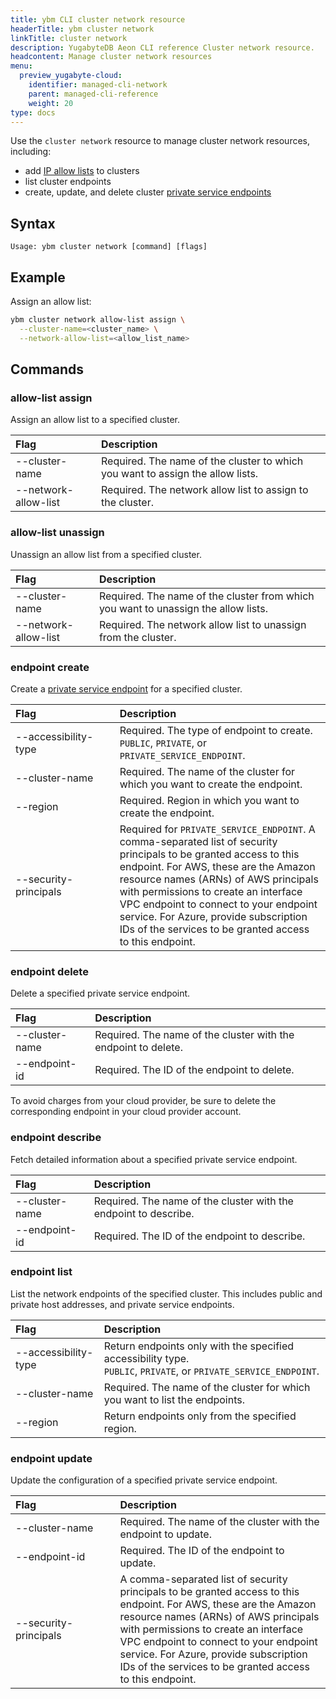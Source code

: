 ```yaml
---
title: ybm CLI cluster network resource
headerTitle: ybm cluster network
linkTitle: cluster network
description: YugabyteDB Aeon CLI reference Cluster network resource.
headcontent: Manage cluster network resources
menu:
  preview_yugabyte-cloud:
    identifier: managed-cli-network
    parent: managed-cli-reference
    weight: 20
type: docs
---
```


Use the `cluster network` resource to manage cluster network resources, including:

- add [IP allow lists](../../../../cloud-secure-clusters/add-connections/) to clusters
- list cluster endpoints
- create, update, and delete cluster [private service endpoints](../../../../cloud-basics/cloud-vpcs/cloud-add-endpoint/)

## Syntax

```text
Usage: ybm cluster network [command] [flags]
```

## Example

Assign an allow list:

```sh
ybm cluster network allow-list assign \
  --cluster-name=<cluster_name> \
  --network-allow-list=<allow_list_name>
```

## Commands

### allow-list assign

Assign an allow list to a specified cluster.

| Flag | Description |
| :--- | :--- |
| --cluster-name | Required. The name of the cluster to which you want to assign the allow lists. |
| --network-allow-list | Required. The network allow list to assign to the cluster. |

### allow-list unassign

Unassign an allow list from a specified cluster.

| Flag | Description |
| :--- | :--- |
| --cluster-name | Required. The name of the cluster from which you want to unassign the allow lists. |
| --network-allow-list | Required. The network allow list to unassign from the cluster. |

### endpoint create

Create a [private service endpoint](../../../../cloud-basics/cloud-vpcs/cloud-add-endpoint/) for a specified cluster.

| <div style="width:150px">Flag</div> | Description |
| :--- | :--- |
| --accessibility-type | Required. The type of endpoint to create.<br>`PUBLIC`, `PRIVATE`, or `PRIVATE_SERVICE_ENDPOINT`. |
| --cluster-name | Required. The name of the cluster for which you want to create the endpoint. |
| --region | Required. Region in which you want to create the endpoint. |
| --security-principals | Required for `PRIVATE_SERVICE_ENDPOINT`. A comma-separated list of security principals to be granted access to this endpoint. For AWS, these are the Amazon resource names (ARNs) of AWS principals with permissions to create an interface VPC endpoint to connect to your endpoint service. For Azure, provide subscription IDs of the services to be granted access to this endpoint. |

### endpoint delete

Delete a specified private service endpoint.

| Flag | Description |
| :--- | :--- |
| --cluster-name | Required. The name of the cluster with the endpoint to delete. |
| --endpoint-id | Required. The ID of the endpoint to delete. |

To avoid charges from your cloud provider, be sure to delete the corresponding endpoint in your cloud provider account.

### endpoint describe

Fetch detailed information about a specified private service endpoint.

| Flag | Description |
| :--- | :--- |
| --cluster-name | Required. The name of the cluster with the endpoint to describe. |
| --endpoint-id | Required. The ID of the endpoint to describe. |

### endpoint list

List the network endpoints of the specified cluster. This includes public and private host addresses, and private service endpoints.

| Flag | Description |
| :--- | :--- |
| --accessibility-type | Return endpoints only with the specified accessibility type.<br>`PUBLIC`, `PRIVATE`, or `PRIVATE_SERVICE_ENDPOINT`. |
| --cluster-name | Required. The name of the cluster for which you want to list the endpoints. |
| --region | Return endpoints only from the specified region. |

### endpoint update

Update the configuration of a specified private service endpoint.

| <div style="width:150px">Flag</div> | Description |
| :--- | :--- |
| --cluster-name | Required. The name of the cluster with the endpoint to update. |
| --endpoint-id | Required. The ID of the endpoint to update. |
| --security-principals | A comma-separated list of security principals to be granted access to this endpoint. For AWS, these are the Amazon resource names (ARNs) of AWS principals with permissions to create an interface VPC endpoint to connect to your endpoint service. For Azure, provide subscription IDs of the services to be granted access to this endpoint. |
